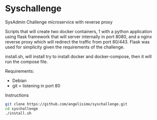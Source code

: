# Syschallenge
SysAdmin Challenge microservice with reverse proxy

Scripts that will create two docker containers, 1 with a python application using flask framework that will server internally in port 8080, and a nginx reverse proxy which will redirect the traffic from port 80/443.
Flask was used for simplicity given the requirements of the challenge. 

install.sh, will install try to install docker and docker-compose, then it will run the compose file.

Requirements:

- Debian
- git
= listening in port 80


Instructions
```bash
git clone https://github.com/angelisimo/syschallenge.git
cd syschallenge
./install.sh
```


